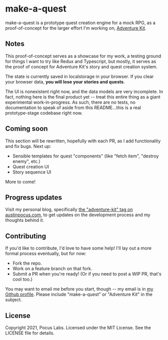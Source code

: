 # make-a-quest

make-a-quest is a prototype quest creation engine for a mock RPG, as a proof-of-concept for the larger effort I'm working on, [Adventure Kit](https://austinpocus.com/tags/adventure-kit).

## Notes

This proof-of-concept serves as a showcase for my work, a testing ground for things I want to try like Redux and Typescript, but mostly, it serves as the proof of concept for Adventure Kit's story and quest creation system.

The state is currently saved in localstorage in your browser. If you clear your browser data, **you will lose your stories and quests**.

The UI is nonexistent right now, and the data models are very incomplete. In fact, nothing here is the final product yet -- treat this entire thing as a giant experimental work-in-progress. As such, there are no tests, no documentation to speak of aside from this README...this is a real prototype-stage codebase right now.

## Coming soon

This section will be rewritten, hopefully with each PR, as I add functionality and fix bugs. Next up:

- Sensible templates for quest "components" (like "fetch item", "destroy enemy", etc.)
- Quest creation UI
- Story sequence UI

More to come!

## Progress updates

Visit my personal blog, specifically [the "adventure-kit" tag on austinpocus.com](https://austinpocus.com/tags/adventure-kit), to get updates on the development process and my thoughts behind it.

## Contributing

If you'd like to contribute, I'd love to have some help! I'll lay out a more formal process eventually, but for now:

- Fork the repo.
- Work on a feature branch on that fork.
- Submit a PR when you're ready! (Or if you need to post a WIP PR, that's cool too.)

You may want to email me before you start, though -- my email is in [my Github profile](https://github.com/ajpocus). Please include "make-a-quest" or "Adventure Kit" in the subject.

## License

Copyright 2021, Pocus Labs. Licensed under the MIT License. See the LICENSE file for details.
